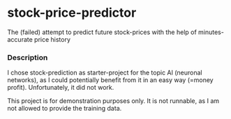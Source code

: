 # stock-price-predictor
The (failed) attempt to predict future stock-prices with the help of minutes-accurate price history

### Description
I chose stock-prediction as starter-project for the topic AI (neuronal networks), as I could potentially benefit from it in an easy way (=money profit). Unfortunately, it did not work.

This project is for demonstration purposes only. It is not runnable, as I am not allowed to provide the training data.

